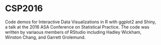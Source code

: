 # CSP2016
Code demos for Interactive Data Visualizations in R with ggplot2 and Shiny, a talk at the 2016 ASA Conference on Statistical Practice. The code was written by variaous members of RStudio including Hadley Wickham, Winston Chang, and Garrett Grolemund.
